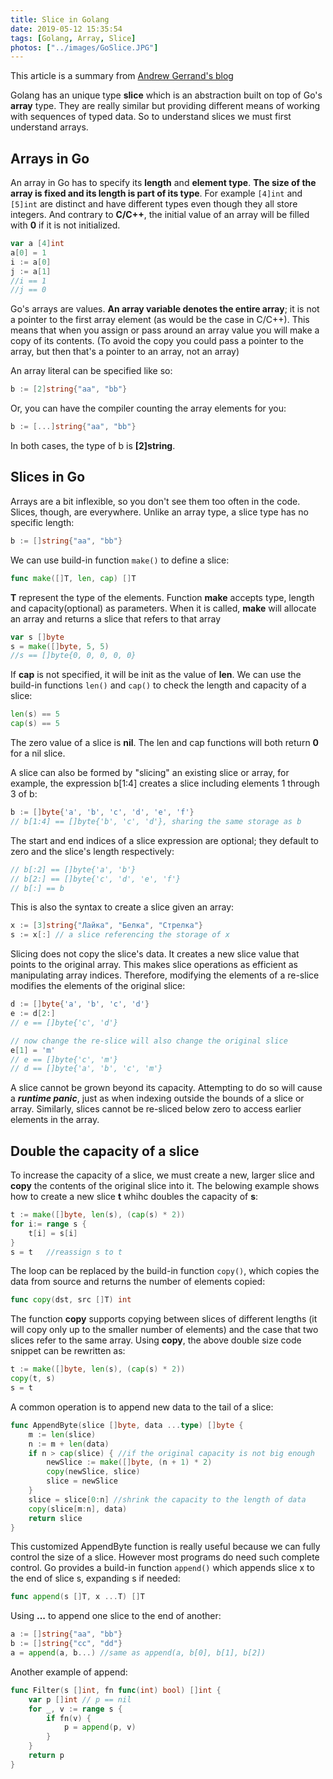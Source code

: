 ```yaml
---
title: Slice in Golang
date: 2019-05-12 15:35:54
tags: [Golang, Array, Slice]
photos: ["../images/GoSlice.JPG"]
---
```

This article is a summary from [Andrew Gerrand's blog](https://blog.golang.org/go-slices-usage-and-internals)

Golang has an unique type **slice** which is an abstraction built on top of Go's **array** type. They are really similar but providing different means of working with sequences of typed data. So to understand slices we must first understand arrays.<!-- more -->
</br>

## Arrays in Go
An array in Go has to specify its **length** and **element type**. **The size of the array is fixed and its length is part of its type**. For example `[4]int` and `[5]int` are distinct and have different types even though they all store integers. And contrary to **C/C++**, the initial value of an array will be filled with **0** if it is not initialized.
```Go
var a [4]int
a[0] = 1
i := a[0]
j := a[1]
//i == 1
//j == 0
```
Go's arrays are values. **An array variable denotes the entire array**; it is not a pointer to the first array element (as would be the case in C/C++). This means that when you assign or pass around an array value you will make a copy of its contents. (To avoid the copy you could pass a pointer to the array, but then that's a pointer to an array, not an array)

An array literal can be specified like so:
```Go
b := [2]string{"aa", "bb"}
```
Or, you can have the compiler counting the array elements for you:
```Go
b := [...]string{"aa", "bb"}
```
In both cases, the type of b is **[2]string**.
</br>

## Slices in Go
Arrays are a bit inflexible, so you don't see them too often in the code. Slices, though, are everywhere. Unlike an array type, a slice type has no specific length:
```Go
b := []string{"aa", "bb"}
```
We can use build-in function `make()` to define a slice:
```Go
func make([]T, len, cap) []T
```
**T** represent the type of the elements. Function **make** accepts type, length and capacity(optional) as parameters. When it is called, **make** will allocate an array and returns a slice that refers to that array
```Go
var s []byte
s = make([]byte, 5, 5)
//s == []byte{0, 0, 0, 0, 0}
```
If **cap** is not specified, it will be init as the value of **len**. We can use the build-in functions `len()` and `cap()` to check the length and capacity of a slice:
```Go
len(s) == 5
cap(s) == 5
```
The zero value of a slice is **nil**. The len and cap functions will both return **0** for a nil slice.

A slice can also be formed by "slicing" an existing slice or array, for example, the expression b[1:4] creates a slice including elements 1 through 3 of b:
```Go
b := []byte{'a', 'b', 'c', 'd', 'e', 'f'}
// b[1:4] == []byte{'b', 'c', 'd'}, sharing the same storage as b
```
The start and end indices of a slice expression are optional; they default to zero and the slice's length respectively:
```Go
// b[:2] == []byte{'a', 'b'}
// b[2:] == []byte{'c', 'd', 'e', 'f'}
// b[:] == b
```
This is also the syntax to create a slice given an array:
```Go
x := [3]string{"Лайка", "Белка", "Стрелка"}
s := x[:] // a slice referencing the storage of x
```

Slicing does not copy the slice's data. It creates a new slice value that points to the original array. This makes slice operations as efficient as manipulating array indices. Therefore, modifying the elements of a re-slice modifies the elements of the original slice:
```Go
d := []byte{'a', 'b', 'c', 'd'}
e := d[2:]
// e == []byte{'c', 'd'}

// now change the re-slice will also change the original slice  
e[1] = 'm'
// e == []byte{'c', 'm'}
// d == []byte{'a', 'b', 'c', 'm'}
```
A slice cannot be grown beyond its capacity. Attempting to do so will cause a ***runtime panic***, just as when indexing outside the bounds of a slice or array. Similarly, slices cannot be re-sliced below zero to access earlier elements in the array.
</br>

## Double the capacity of a slice
To increase the capacity of a slice, we must create a new, larger slice and **copy** the contents of the original slice into it. The belowing example shows how to create a new slice **t** whihc doubles the capacity of **s**:
```Go
t := make([]byte, len(s), (cap(s) * 2))
for i:= range s {
    t[i] = s[i]
}
s = t   //reassign s to t
```
The loop can be replaced by the build-in function `copy()`, which copies the data from source and returns the number of elements copied:
```Go
func copy(dst, src []T) int
```
The function **copy** supports copying between slices of different lengths (it will copy only up to the smaller number of elements) and the case that two slices refer to the same array. Using **copy**, the above double size code snippet can be rewritten as:
```Go
t := make([]byte, len(s), (cap(s) * 2))
copy(t, s)
s = t
```
A common operation is to append new data to the tail of a slice:
```Go
func AppendByte(slice []byte, data ...type) []byte {
    m := len(slice)
    n := m + len(data)
    if n > cap(slice) { //if the original capacity is not big enough     
        newSlice := make([]byte, (n + 1) * 2)
        copy(newSlice, slice)
        slice = newSlice
    }
    slice = slice[0:n] //shrink the capacity to the length of data  
    copy(slice[m:n], data)
    return slice
}
```
This customized AppendByte function is really useful because we can fully control the size of a slice. However most programs do need such complete control. Go provides a build-in function `append()` which appends slice x to the end of slice s, expanding s if needed:
```Go
func append(s []T, x ...T) []T
```
Using **...** to append one slice to the end of another:
```Go
a := []string{"aa", "bb"}
b := []string{"cc", "dd"}
a = append(a, b...) //same as append(a, b[0], b[1], b[2])   
```
Another example of append:
```Go
func Filter(s []int, fn func(int) bool) []int {
    var p []int // p == nil
    for _, v := range s {
        if fn(v) {
            p = append(p, v)
        }
    }
    return p
}
```




